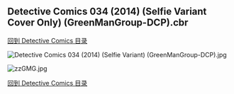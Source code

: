 ## Detective Comics 034 (2014) (Selfie Variant Cover Only) (GreenManGroup-DCP).cbr


[回到 Detective Comics 目录](https://github.com/alicewish/markdown/blob/master/series/Detective-Comics.md)


![Detective Comics 034 (2014) (Selfie Variant) (GreenManGroup-DCP).jpg](https://wx1.sinaimg.cn/large/6a9fdecagy1fq336je1dij21kw2fd1kx.jpg)

![zzGMG.jpg](https://wx1.sinaimg.cn/large/6a9fdecagy1fmc6056e84j21400re41l.jpg)

[回到 Detective Comics 目录](https://github.com/alicewish/markdown/blob/master/series/Detective-Comics.md)

